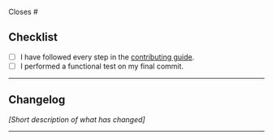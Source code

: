 Closes #<issue>

## Checklist

- [ ] I have followed every step in the [contributing guide](https://github.com/pipisso/linaria-shorthands/blob/main/CONTRIBUTING.md).
- [ ] I performed a functional test on my final commit.

---

## Changelog

_[Short description of what has changed]_

---
